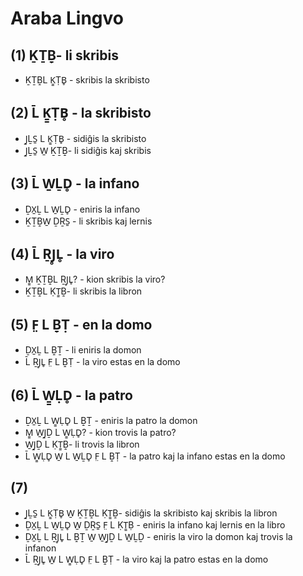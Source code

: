# Araba Lingvo

## (1) ḴṮḆ̣- li skribis

* ḴṮḆ̣L Ḵ̱ṬB̥ - skribis la skribisto

## (2) L̄ Ḵ̱ṬB̥ - la skribisto

* J̱ḺS̱ L Ḵ̱ṬB̥ - sidiĝis la skribisto
* J̱ḺS̱ W̱ ḴṮḆ̣- li sidiĝis kaj skribis

## (3) L̄ W̱ḺD̥ - la infano

* ḎX̱Ḻ L W̱ḺD̥ - eniris la infano
* ḴṮḆ̣W̱ ḎṞS̱ - li skribis kaj lernis

## (4) L̄ ṞJ̥L̥ - la viro

* M̱̱ ḴṮḆ̣L ṞJ̥L̥? - kion skribis la viro?
* ḴṮḆ̣L ḲṮ̱Ḇ̣- li skribis la libron

## (5) F̤ L Ḇ̣Ṭ - en la domo

* ḎX̱Ḻ L Ḇ̣Ṯ - li eniris la domon
* L̄ ṞJ̥L̥ F̤ L Ḇ̣Ṭ - la viro estas en la domo

## (6) L̄ W̱̱ḶD̥ - la patro

* ḎX̱Ḻ L W̱̱ḶD̥ L Ḇ̣Ṯ - eniris la patro la domon
* M̱̱ W̱J̱Ḏ L W̱̱ḶD̥? - kion trovis la patro?
* W̱J̱Ḏ L ḲṮ̱Ḇ̣- li trovis la libron
* L̄ W̱̱ḶD̥ W̱ L W̱ḺD̥ F̤ L Ḇ̣Ṭ - la patro kaj la infano estas en la domo

## (7)

* J̱ḺS̱ L Ḵ̱ṬB̥ W̱ ḴṮḆ̣L ḲṮ̱Ḇ̣- sidiĝis la skribisto kaj skribis la libron
* ḎX̱Ḻ L W̱ḺD̥ W̱ ḎṞS̱ F̤ L ḲṮ̱Ḅ - eniris la infano kaj lernis en la libro
* ḎX̱Ḻ L ṞJ̥L̥ L Ḇ̣Ṯ W̱ W̱J̱Ḏ L W̱ḺḎ - eniris la viro la domon kaj trovis la infanon
* L̄ ṞJ̥L̥ W̱ L W̱̱ḶD̥ F̤ L Ḇ̣Ṭ - la viro kaj la patro estas en la domo
